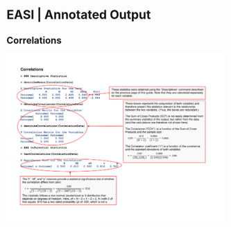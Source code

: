 # EASI | Annotated Output

## Correlations

<p align="center"><kbd><img src="correlations.png"></kbd></p>
